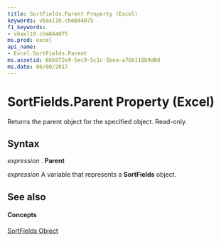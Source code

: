 ```yaml
---
title: SortFields.Parent Property (Excel)
keywords: vbaxl10.chm844075
f1_keywords:
- vbaxl10.chm844075
ms.prod: excel
api_name:
- Excel.SortFields.Parent
ms.assetid: 66b972e9-5ec9-5c1c-5bea-a76b118b9d0d
ms.date: 06/08/2017
---
```



# SortFields.Parent Property (Excel)

Returns the parent object for the specified object. Read-only.


## Syntax

 _expression_ . **Parent**

 _expression_ A variable that represents a **SortFields** object.


## See also


#### Concepts


[SortFields Object](Excel.SortFields.md)

